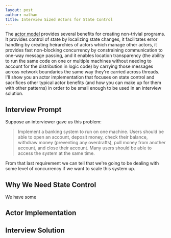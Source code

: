 ```yaml
---
layout: post
author: nathan
title: Interview Sized Actors for State Control
---
```


The [actor model](https://en.wikipedia.org/wiki/Actor_model) provides several benefits for creating non-trivial programs. 
It provides control of state by localizing state changes, 
it facilitates error handling by creating heirarchies of actors which manage other actors,
it provides fast non-blocking concurrency by constraining communication to one-way message passing, 
and it enables location transparency (the ability to run the same code on one or multiple machines without needing to account for the distribution in logic code) by carrying those messages across network boundaries the same way they're carried across threads.  
I'll show you an actor implementation that focuses on state control and sacrifices other typical actor benefits (and how you can make up for them with other patterns) in order to be small enough to be used in an interview solution.

## Interview Prompt

Suppose an interviewer gave us this problem:

> Implement a banking system to run on one machine. 
> Users should be able to open an account, 
> deposit money,
> check their balance, 
> withdraw money (preventing any overdrafts), 
> pull money from another account,
> and close their account.
> Many users should be able to access the system at the same time.

From that last requirement we can tell that we're going to be dealing with some level of concurrency if we want to scale this system up.

## Why We Need State Control

We have some 

## Actor Implementation

## Interview Solution
